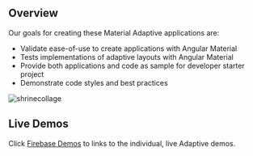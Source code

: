 ## Overview

Our goals for creating these Material Adaptive applications are:

* Validate ease-of-use to create applications with Angular Material
* Tests implementations of adaptive layouts with Angular Material
* Provide both applications and code as sample for developer starter project
* Demonstrate code styles and best practices


![shrinecollage](https://cloud.githubusercontent.com/assets/210413/11588318/1d37e11c-9a45-11e5-913d-971b093983d6.jpg)


## Live Demos

Click [Firebase Demos](https://material-adaptive.firebaseapp.com/) to links to the individual, live Adaptive demos.


